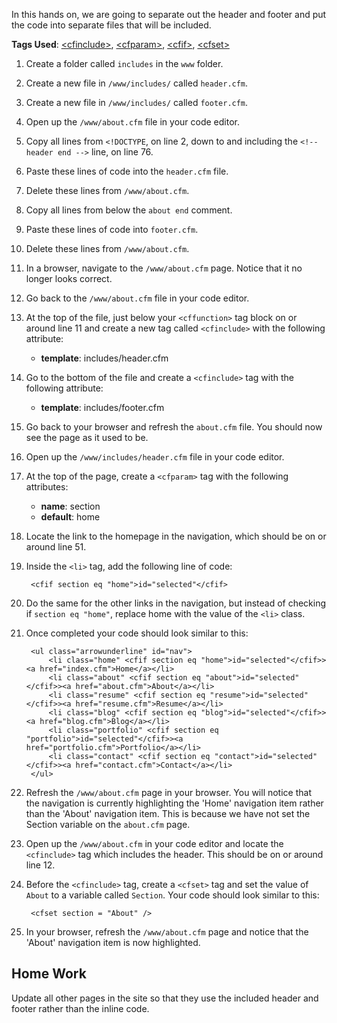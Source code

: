 In this hands on, we are going to separate out the header and footer and put the code into separate files that will be included.

**Tags Used**: [\<cfinclude>](http://help.adobe.com/en_US/ColdFusion/10.0/CFMLRef/WSc3ff6d0ea77859461172e0811cbec22c24-7ea7.html), [\<cfparam>](http://help.adobe.com/en_US/ColdFusion/10.0/CFMLRef/WSc3ff6d0ea77859461172e0811cbec22c24-7faf.html), [\<cfif>](http://help.adobe.com/en_US/ColdFusion/10.0/CFMLRef/WSc3ff6d0ea77859461172e0811cbec22c24-7fe8.html), [\<cfset>](http://help.adobe.com/en_US/ColdFusion/10.0/CFMLRef/WSc3ff6d0ea77859461172e0811cbec22c24-7ffd.html)

1. Create a folder called `includes` in the `www` folder.
1. Create a new file in `/www/includes/` called `header.cfm`.
1. Create a new file in `/www/includes/` called `footer.cfm`.
1. Open up the `/www/about.cfm` file in your code editor.
1. Copy all lines from `<!DOCTYPE`, on line 2, down to and including the `<!--header end -->` line, on line 76.
1. Paste these lines of code into the `header.cfm` file.
1. Delete these lines from `/www/about.cfm`.
1. Copy all lines from below the `about end` comment.
1. Paste these lines of code into `footer.cfm`.
1. Delete these lines from `/www/about.cfm`.
1. In a browser, navigate to the `/www/about.cfm` page. Notice that it no longer looks correct.
1. Go back to the `/www/about.cfm` file in your code editor.
1. At the top of the file, just below your `<cffunction>` tag block on or around line 11 and create a new tag called `<cfinclude>` with the following attribute:
    *   **template**: includes/header.cfm
1. Go to the bottom of the file and create a `<cfinclude>` tag with the following attribute:
    *   **template**: includes/footer.cfm
1. Go back to your browser and refresh the `about.cfm` file. You should now see the page as it used to be.
1. Open up the `/www/includes/header.cfm` file in your code editor.
1. At the top of the page, create a `<cfparam>` tag with the following attributes:
    *   **name**: section
    *   **default**: home
1. Locate the link to the homepage in the navigation, which should be on or around line 51.
1. Inside the `<li>` tag, add the following line of code:

        <cfif section eq "home">id="selected"</cfif>

1. Do the same for the other links in the navigation, but instead of checking if `section eq "home"`, replace home with the value of the `<li>` class.
1. Once completed your code should look similar to this:

        <ul class="arrowunderline" id="nav">
            <li class="home" <cfif section eq "home">id="selected"</cfif>><a href="index.cfm">Home</a></li>
            <li class="about" <cfif section eq "about">id="selected"</cfif>><a href="about.cfm">About</a></li>
            <li class="resume" <cfif section eq "resume">id="selected"</cfif>><a href="resume.cfm">Resume</a></li>
            <li class="blog" <cfif section eq "blog">id="selected"</cfif>><a href="blog.cfm">Blog</a></li>
            <li class="portfolio" <cfif section eq "portfolio">id="selected"</cfif>><a href="portfolio.cfm">Portfolio</a></li>
            <li class="contact" <cfif section eq "contact">id="selected"</cfif>><a href="contact.cfm">Contact</a></li>
        </ul>

1. Refresh the `/www/about.cfm` page in your browser. You will notice that the navigation is currently highlighting the 'Home' navigation item rather than the 'About' navigation item. This is because we have not set the Section variable on the `about.cfm` page.
1. Open up the `/www/about.cfm` in your code editor and locate the `<cfinclude>` tag which includes the header. This should be on or around line 12.
1. Before the `<cfinclude>` tag, create a `<cfset>` tag and set the value of `About` to a variable called `Section`. Your code should look similar to this:

        <cfset section = "About" />

1. In your browser, refresh the `/www/about.cfm` page and notice that the 'About' navigation item is now highlighted.

Home Work
---------

Update all other pages in the site so that they use the included header and footer rather than the inline code.